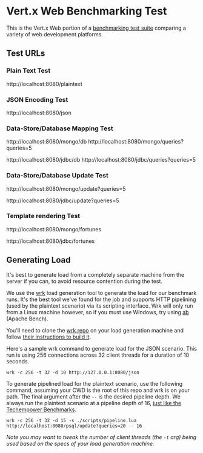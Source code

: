 # Vert.x Web Benchmarking Test

This is the Vert.x Web portion of a [benchmarking test suite](../) comparing a variety of web development platforms.

## Test URLs

### Plain Text Test

http://localhost:8080/plaintext

### JSON Encoding Test

http://localhost:8080/json

### Data-Store/Database Mapping Test

http://localhost:8080/mongo/db
http://localhost:8080/mongo/queries?queries=5

http://localhost:8080/jdbc/db
http://localhost:8080/jdbc/queries?queries=5

### Data-Store/Database Update Test

http://localhost:8080/mongo/update?queries=5

http://localhost:8080/jdbc/update?queries=5

### Template rendering Test

http://localhost:8080/mongo/fortunes

http://localhost:8080/jdbc/fortunes

## Generating Load
It's best to generate load from a completely separate machine from the server if you can, to avoid resource contention
during the test.

We use the [wrk](https://github.com/wg/wrk) load generation tool to generate the load for our benchmark runs. It's the
best tool we've found for the job and supports HTTP pipelining (used by the plaintext scenario) via its scripting
interface. Wrk will only run from a Linux machine however, so if you must use Windows, try using
[ab](https://httpd.apache.org/docs/2.2/programs/ab.html) (Apache Bench).

You'll need to clone the [wrk repo](https://github.com/wg/wrk) on your load generation machine and follow
[their instructions to build it](https://github.com/wg/wrk/wiki/Installing-Wrk-on-Linux).

Here's a sample wrk command to generate load for the JSON scenario. This run is using 256 connections across 32 client
threads for a duration of 10 seconds.

```
wrk -c 256 -t 32 -d 10 http://127.0.0.1:8080/json
```

To generate pipelined load for the plaintext scenario, use the following command, assuming your CWD is the root of this
repo and wrk is on your path. The final argument after the `--` is the desired pipeline depth. We always run the
plaintext scenario at a pipeline depth of 16, [just like the Techempower Benchmarks](https://github.com/TechEmpower/FrameworkBenchmarks/blob/6594d32db618c6ca65e0106c5adf2671f7b63654/toolset/benchmark/framework_test.py#L640).

```
wrk -c 256 -t 32 -d 15 -s ./scripts/pipeline.lua http://localhost:8080/psql/update?queries=20 -- 16
```

*Note you may want to tweak the number of client threads (the `-t` arg) being used based on the specs of your load
generation machine.*
